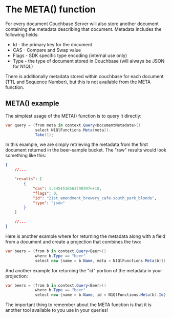 # The META() function

For every document Couchbase Server will also store another document containing the metadata describing that document. Metadata includes the following fields:

- Id - the primary key for the document
- CAS - Compare and Swap value
- Flags - SDK specific type encoding (internal use only)
- Type - the type of document stored in Couchbase (will always be JSON for N1QL)

There is additionally metadata stored within couchbase for each document (TTL and Sequence Number), but this is not available from the META function.

## META() example

The simplest usage of the META() function is to query it directly:

```cs
var query = (from meta in context.Query<DocumentMetadata>()
             select N1QlFunctions.Meta(meta)).
             Take(1);
```

In this example, we are simply retrieving the metadata from the first document returned in the beer-sample bucket. The "raw" results would look something like this:

```json
{
    //...

    "results": [
        {
            "cas": 1.4454516563790397e+18,
            "flags": 0,
            "id": "21st_amendment_brewery_cafe-south_park_blonde",
            "type": "json"
        }
    ]

    //...
}
```

Here is another example where for returning the metadata along with a field from a document and create a projection that combines the two:

```cs
var beers = (from b in context.Query<Beer>()
             where b.Type == "beer"
             select new {name = b.Name, meta = N1QlFunctions.Meta(b)});
```

And another example for returning the "id" portion of the metadata in your projection:

```cs
var beers = (from b in context.Query<Beer>()
             where b.Type == "beer"
             select new {name = b.Name, id = N1QlFunctions.Meta(b).Id});
```

The important thing to remember about the META function is that it is another tool available to you use in your queries!
